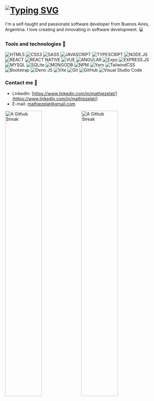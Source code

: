 # [![Typing SVG](https://readme-typing-svg.demolab.com?font=Fira+Code&size=32&pause=10000&color=7E3ACE&vCenter=true&width=725&lines=%C2%A1Hola!+Soy+Mathias%2C+Full+Stack+Dev+%F0%9F%91%A8%E2%80%8D%F0%9F%92%BB)](https://git.io/typing-svg)

I'm a self-taught and passionate software developer from Buenos Aires, Argentina. I love creating and innovating in software development. 💻

### Tools and technologies 🧰
![HTML5](https://img.shields.io/badge/HTML5-E34F26?style=for-the-badge&logo=html5&logoColor=white)
![CSS3](https://img.shields.io/badge/CSS3-1572B6?style=for-the-badge&logo=css3&logoColor=white)
![SASS](https://img.shields.io/badge/Sass-CC6699?style=for-the-badge&logo=sass&logoColor=white)
![JAVASCRIPT](https://img.shields.io/badge/JavaScript-323330?style=for-the-badge&logo=javascript&logoColor=F7DF1E)
![TYPESCRIPT](https://img.shields.io/badge/TypeScript-007ACC?style=for-the-badge&logo=typescript&logoColor=white)
![NODE.JS](https://img.shields.io/badge/Node.js-43853D?style=for-the-badge&logo=node.js&logoColor=white)
![REACT](https://img.shields.io/badge/React-20232A?style=for-the-badge&logo=react&logoColor=61DAFBe)
![REACT NATIVE](https://img.shields.io/badge/React_Native-20232A?style=for-the-badge&logo=react&logoColor=61DAFB)
![VUE](https://img.shields.io/badge/Vue.js-35495E?style=for-the-badge&logo=vue.js&logoColor=4FC08D)
![ANGULAR](https://img.shields.io/badge/Angular-DD0031?style=for-the-badge&logo=angular&logoColor=white)
![Expo](https://img.shields.io/badge/expo-1C1E24?style=for-the-badge&logo=expo&logoColor=#D04A37)
![EXPRESS.JS](https://img.shields.io/badge/Express.js-404D59?style=for-the-badge)
![MYSQL](https://img.shields.io/badge/MySQL-00000F?style=for-the-badge&logo=mysql&logoColor=white)
![SQLite](https://img.shields.io/badge/sqlite-%2307405e.svg?style=for-the-badge&logo=sqlite&logoColor=white)
![MONGODB](https://img.shields.io/badge/MongoDB-4EA94B?style=for-the-badge&logo=mongodb&logoColor=white)
![NPM](https://img.shields.io/badge/NPM-%23000000.svg?style=for-the-badge&logo=npm&logoColor=white)
![Yarn](https://img.shields.io/badge/yarn-%232C8EBB.svg?style=for-the-badge&logo=yarn&logoColor=white)
![TailwindCSS](https://img.shields.io/badge/tailwindcss-%2338B2AC.svg?style=for-the-badge&logo=tailwind-css&logoColor=white)
![Bootstrap](https://img.shields.io/badge/bootstrap-%23563D7C.svg?style=for-the-badge&logo=bootstrap&logoColor=white)
![Deno JS](https://img.shields.io/badge/deno%20js-000000?style=for-the-badge&logo=deno&logoColor=white)
![Vite](https://img.shields.io/badge/vite-%23646CFF.svg?style=for-the-badge&logo=vite&logoColor=white)
![Git](https://img.shields.io/badge/git-%23F05033.svg?style=for-the-badge&logo=git&logoColor=white)
![GitHub](https://img.shields.io/badge/github-%23121011.svg?style=for-the-badge&logo=github&logoColor=white)
![Visual Studio Code](https://img.shields.io/badge/Visual%20Studio%20Code-0078d7.svg?style=for-the-badge&logo=visual-studio-code&logoColor=white)

### Contact me 📲
- LinkedIn: [https://www.linkedin.com/in/mathiezelat/](https://www.linkedin.com/in/mathiezelat/)
- E-mail: mathiezelat@gmail.com

<div>
  <img width="49%" src="https://streak-stats.demolab.com?user=mathiezelat&theme=midnight-purple&hide_border=true&date_format=M%20j%5B%2C%20Y%5D&stroke=7E3ACE" alt="A Github Streak" />
  <img width="49%" src="https://github-readme-stats.vercel.app/api?username=mathiezelat&show_icons=true&theme=midnight-purple&hide_border=true&custom_title=mathiezelat" alt="A Github Streak" />
</div>
